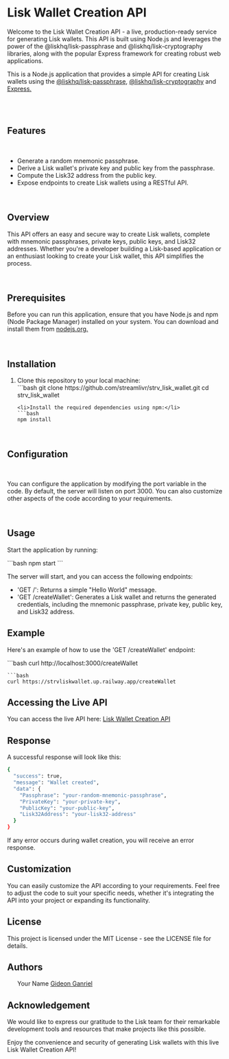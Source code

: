 <h1>Lisk Wallet Creation API</h1>
<p>Welcome to the Lisk Wallet Creation API - a live, production-ready service for generating Lisk wallets. This API is built using Node.js and leverages the power of the @liskhq/lisk-passphrase and @liskhq/lisk-cryptography libraries, along with the popular Express framework for creating robust web applications.</p>
<p>This is a Node.js application that provides a simple API for creating Lisk wallets using the <a href="https://github.com/LiskHQ/lisk-passphrase">@liskhq/lisk-passphrase</a>, <a href="https://github.com/LiskHQ/lisk-cryptography">@liskhq/lisk-cryptography</a> and <a href="https://expressjs.com/">Express.</a></p><br>
<br>
<h2>Features</h2><br>
<ul>
   <li>Generate a random mnemonic passphrase.</li>
   <li>Derive a Lisk wallet's private key and public key from the passphrase.</li>
   <li>Compute the Lisk32 address from the public key.</li>
   <li>Expose endpoints to create Lisk wallets using a RESTful API.</li>
</ul>

<br>
<h2>Overview
</h2>
<p>This API offers an easy and secure way to create Lisk wallets, complete with mnemonic passphrases, private keys, public keys, and Lisk32 addresses. Whether you're a developer building a Lisk-based application or an enthusiast looking to create your Lisk wallet, this API simplifies the process.

</p>

<br>

<h2>Prerequisites</h2>
<p>Before you can run this application, ensure that you have Node.js and npm (Node Package Manager) installed on your system. You can download and install them from <a href="https://nodejs.org/en">nodejs.org.</a></p>

<br>
<h2>Installation</h2>
<ol>
   <li>Clone this repository to your local machine:</li>
   ```bash
git clone https://github.com/streamlivr/strv_lisk_wallet.git
cd strv_lisk_wallet

   ```
<li>Install the required dependencies using npm:</li>
```bash
npm install
```
</ol>

<br>
<h2>Configuration</h2>
<br>
<p>You can configure the application by modifying the port variable in the code. By default, the server will listen on port 3000. You can also customize other aspects of the code according to your requirements.</p>

<br>

<h2>Usage</h2>
<p>Start the application by running:</p>
```bash
npm start
```
<p>The server will start, and you can access the following endpoints:</p>

<ul>
   <li>'GET /': Returns a simple "Hello World" message.</li>
   <li>'GET /createWallet': Generates a Lisk wallet and returns the generated credentials, including the mnemonic passphrase, private key, public key, and Lisk32 address.</li>
</ul>
<h2>Example</h2>
<p>Here's an example of how to use the 'GET /createWallet' endpoint:</p>
```bash
curl http://localhost:3000/createWallet

```
```bash
curl https://strvliskwallet.up.railway.app/createWallet
```

<h2>Accessing the Live API</h2>
<p>You can access the live API here: <a href="https://strvliskwallet.up.railway.app/createWallet">Lisk Wallet Creation API</a></p>

<h2>Response</h2>
<p>A successful response will look like this:</p>

```bash
{
  "success": true,
  "message": "Wallet created",
  "data": {
    "Passphrase": "your-random-mnemonic-passphrase",
    "PrivateKey": "your-private-key",
    "PublicKey": "your-public-key",
    "Lisk32Address": "your-lisk32-address"
  }
}

```
<p>If any error occurs during wallet creation, you will receive an error response.</p>

<h2>Customization</h2>
<p>You can easily customize the API according to your requirements. Feel free to adjust the code to suit your specific needs, whether it's integrating the API into your project or expanding its functionality.</p>

<h2>License</h2>
<p>This project is licensed under the MIT License - see the <a>LICENSE</a> file for details.

</p>
<h2>Authors</h2>
<ul>Your Name <a href="gideongabriel557@gmail.com">Gideon Ganriel</a></ul>

<h2>Acknowledgement</h2>

<p>We would like to express our gratitude to the Lisk team for their remarkable development tools and resources that make projects like this possible.</p>
<p>Enjoy the convenience and security of generating Lisk wallets with this live Lisk Wallet Creation API!</p>
